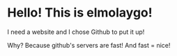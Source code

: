 # Hello! This is elmolaygo!

I need a website and I chose Github to put it up!

Why? Because github's servers are fast! And fast = nice!
